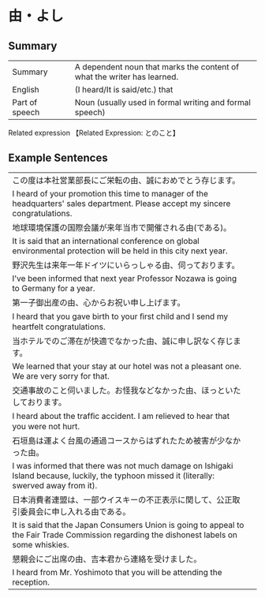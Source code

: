 # 由・よし

## Summary

<table><tr>   <td>Summary<td>   <td>A dependent noun that marks the content of what the writer has learned.</td><tr><tr>   <td>English<td>   <td>(I heard/It is said/etc.) that</td><tr><tr>   <td>Part of speech<td>   <td>Noun (usually used in formal writing and formal speech)</td><tr></table><tr>   <td>Related expression<td>   <td>【Related Expression: とのこと】</td><tr></table></table>

## Example Sentences

<table><tr><td>この度は本社営業部長にご栄転の由、誠におめでとう存じます。<td><tr><tr><td>I heard of your promotion this time to manager of the headquarters' sales department. Please accept my sincere congratulations.<td><tr><tr><td>地球環境保護の国際会議が来年当市で開催される由(である)。<td><tr><tr><td>It is said that an international conference on global environmental protection will be held in this city next year.<td><tr><tr><td>野沢先生は来年一年ドイツにいらっしゃる由、伺っております。<td><tr><tr><td>I've been informed that next year Professor Nozawa is going to Germany for a year.<td><tr><tr><td>第一子御出産の由、心からお祝い申し上げます。<td><tr><tr><td>I heard that you gave birth to your ﬁrst child and I send my heartfelt congratulations.<td><tr><tr><td>当ホテルでのご滞在が快適でなかった由、誠に申し訳なく存じます。<td><tr><tr><td>We learned that your stay at our hotel was not a pleasant one. We are very sorry for that.<td><tr><tr><td>交通事故のこと伺いました。お怪我などなかった由、ほっといたしております。<td><tr><tr><td>I heard about the trafﬁc accident. I am relieved to hear that you were not hurt.<td><tr><tr><td>石垣島は運よく台風の通過コースからはずれたため被害が少なかった由。<td><tr><tr><td>I was informed that there was not much damage on Ishigaki Island because, luckily, the typhoon missed it (literally: swerved away from it).<td><tr><tr><td>日本消費者連盟は、一部ウイスキーの不正表示に関して、公正取引委員会に申し入れる由である。<td><tr><tr><td>It is said that the Japan Consumers Union is going to appeal to the Fair Trade Commission regarding the dishonest labels on some whiskies.<td><tr><tr><td>懇親会にご出席の由、吉本君から連絡を受けました。<td><tr><tr><td>I heard from Mr. Yoshimoto that you will be attending the reception.<td><tr></table>

